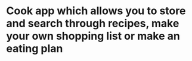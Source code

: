 # Cook app which allows you to store and search through recipes, make your own shopping list or make an eating plan
